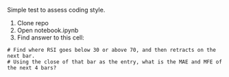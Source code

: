 Simple test to assess coding style.

1. Clone repo
2. Open notebook.ipynb
3. Find answer to this cell: 

``` 
# Find where RSI goes below 30 or above 70, and then retracts on the next bar. 
# Using the close of that bar as the entry, what is the MAE and MFE of the next 4 bars? 
```
